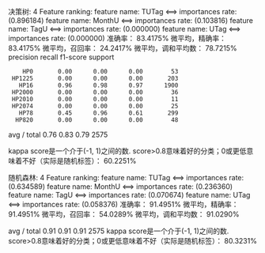 决策树:
4 Feature ranking:
feature name: TUTag <==> importances rate: (0.896184)
feature name: MonthU <==> importances rate: (0.103816)
feature name: TagU <==> importances rate: (0.000000)
feature name: UTag <==> importances rate: (0.000000)
准确率： 83.4175%
微平均，精确率： 83.4175%
微平均，召回率： 24.2417%
微平均，调和平均数： 78.7215%
             precision    recall  f1-score   support

        HP0       0.00      0.00      0.00        53
     HP1225       0.00      0.00      0.00       203
       HP16       0.96      0.98      0.97      1900
     HP2000       0.00      0.00      0.00        36
     HP2010       0.00      0.00      0.00        11
     HP2074       0.00      0.00      0.00        25
       HP78       0.45      0.96      0.61       299
      HP820       0.00      0.00      0.00        48

avg / total       0.76      0.83      0.79      2575

kappa score是一个介于(-1, 1)之间的数. score>0.8意味着好的分类；0或更低意味着不好（实际是随机标签）： 60.2251%

随机森林:
4 Feature ranking:
feature name: TUTag <==> importances rate: (0.634589)
feature name: MonthU <==> importances rate: (0.236360)
feature name: TagU <==> importances rate: (0.070674)
feature name: UTag <==> importances rate: (0.058376)
准确率： 91.4951%
微平均，精确率： 91.4951%
微平均，召回率： 54.0289%
微平均，调和平均数： 91.0290% 

avg / total       0.91      0.91      0.91      2575 
kappa score是一个介于(-1, 1)之间的数. score>0.8意味着好的分类；0或更低意味着不好（实际是随机标签）： 80.3231%